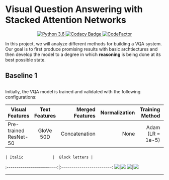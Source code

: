 # Visual Question Answering with Stacked Attention Networks

<div align="center">

<a href="https://www.python.org/downloads/release/python-360/"> <img src="https://img.shields.io/badge/python-3.6-blue.svg" alt="Python 3.6"/> </a>
<a href="https://www.codacy.com?utm_source=github.com&amp;utm_medium=referral&amp;utm_content=aligholami/Visual-Question-Answering-with-Stacked-Attention-Networks&amp;utm_campaign=Badge_Grade"> <img src="https://api.codacy.com/project/badge/Grade/62aaec49f9294a46a74c65dacf599a37" alt="Codacy Badge"/> </a>
<a href="https://www.codefactor.io/repository/github/aligholami/visual-question-answering-with-stacked-attention-networks"><img src="https://www.codefactor.io/repository/github/aligholami/visual-question-answering-with-stacked-attention-networks/badge" alt="CodeFactor" /></a>

</div>

In this project, we will analyze different methods for building a VQA system. Our goal is to first produce promising results with basic archtiectures and then develop the model to a degree in which **reasoning** is being done at its best possible state.

## Baseline 1

##
Initially, the VQA model is trained and validated with the following configurations:

| Visual Features | Text Features | Merged Features | Normalization | Training Method | Cls. Method | Epochs | 
| ------------- |:-------------:| -----:| -----:| -----:| -----:| -----:|
| Pre-trained ResNet-50 | GloVe 50D | Concatenation | None | Adam (LR = 1e-5) | Dense (8192 Hidden Units) | 6 |

###

    | Italic             |  Block letters |
:-------------------------:|:-------------------------:
![](https://github.com/aligholami/Visual-Question-Answering-with-Stacked-Attention-Networks/raw/master/experiments/B2/t_acc.PNG)|![](https://github.com/aligholami/Visual-Question-Answering-with-Stacked-Attention-Networks/raw/master/experiments/B2/t_loss.PNG)
![](https://github.com/aligholami/Visual-Question-Answering-with-Stacked-Attention-Networks/raw/master/experiments/B2/v_acc.PNG)|![](https://github.com/aligholami/Visual-Question-Answering-with-Stacked-Attention-Networks/raw/master/experiments/B2/v_loss.PNG)

---